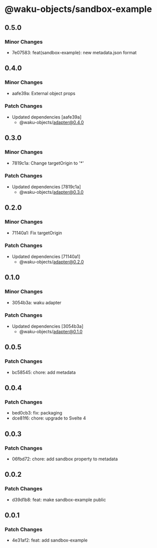 # @waku-objects/sandbox-example

## 0.5.0

### Minor Changes

- 7e07583: feat(sandbox-example): new metadata.json format

## 0.4.0

### Minor Changes

- aafe39a: External object props

### Patch Changes

- Updated dependencies [aafe39a]
  - @waku-objects/adapter@0.4.0

## 0.3.0

### Minor Changes

- 7819c1a: Change targetOrigin to '\*'

### Patch Changes

- Updated dependencies [7819c1a]
  - @waku-objects/adapter@0.3.0

## 0.2.0

### Minor Changes

- 71140a1: Fix targetOrigin

### Patch Changes

- Updated dependencies [71140a1]
  - @waku-objects/adapter@0.2.0

## 0.1.0

### Minor Changes

- 3054b3a: waku adapter

### Patch Changes

- Updated dependencies [3054b3a]
  - @waku-objects/adapter@0.1.0

## 0.0.5

### Patch Changes

- bc58545: chore: add metadata

## 0.0.4

### Patch Changes

- bed0cb3: fix: packaging
- dce81f6: chore: upgrade to Svelte 4

## 0.0.3

### Patch Changes

- 06fbd72: chore: add sandbox property to metadata

## 0.0.2

### Patch Changes

- d39d1b8: feat: make sandbox-example public

## 0.0.1

### Patch Changes

- 4e31af2: feat: add sandbox-example
